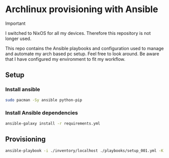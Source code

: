 # Archlinux provisioning with Ansible

> [!IMPORTANT]  
> I switched to NixOS for all my devices. Therefore this repository is not longer used.

This repo contains the Ansible playbooks and configuration used to manage and automate my arch based pc setup. Feel free to look around. Be aware that I have configured my environment to fit my workflow.

## Setup

### Install ansible

```bash
sudo pacman -Sy ansible python-pip
```

### Install Ansible dependencies

```bash
ansible-galaxy install -r requirements.yml
```

## Provisioning

```bash
ansible-playbook -i ./inventory/localhost ./playbooks/setup_001.yml -K
```
